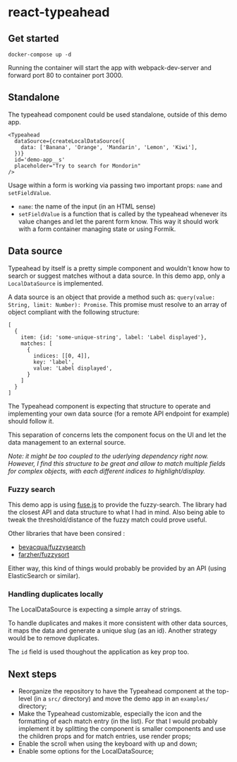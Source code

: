 # react-typeahead

## Get started

```
docker-compose up -d
```

Running the container will start the app with webpack-dev-server and forward port 80 to container port 3000.

## Standalone

The typeahead component could be used standalone, outside of this demo app.

```
<Typeahead
  dataSource={createLocalDataSource({
    data: ['Banana', 'Orange', 'Mandarin', 'Lemon', 'Kiwi'],
  })}
  id='demo-app__s'
  placeholder="Try to search for Mondorin"
/>
```

Usage within a form is working via passing two important props: `name` and `setFieldValue`.

- `name`: the name of the input (in an HTML sense)
- `setFieldValue` is a function that is called by the typeahead whenever its value changes and let the parent form know. This way it should work with a form container managing state or using Formik.

## Data source

Typeahead by itself is a pretty simple component and wouldn't know how to search or suggest matches without a data source. In this demo app, only a `LocalDataSource` is implemented.

A data source is an object that provide a method such as: `query(value: String, limit: Number): Promise`. This promise must resolve to an array of object compliant with the following structure:

```
[
  {
    item: {id: 'some-unique-string', label: 'Label displayed'},
    matches: [
      {
        indices: [[0, 4]],
        key: 'label',
        value: 'Label displayed',
      }
    ]
  }
]
```

The Typeahead component is expecting that structure to operate and implementing your own data source (for a remote API endpoint for example) should follow it.

This separation of concerns lets the component focus on the UI and let the data management to an external source.

_Note: it might be too coupled to the uderlying dependency right now. However, I find this structure to be great and allow to match multiple fields for complex objects, with each different indices to highlight/display._

### Fuzzy search

This demo app is using [fuse.js](https://fusejs.io/) to provide the fuzzy-search. The library had the closest API and data structure to what I had in mind. Also being able to tweak the threshold/distance of the fuzzy match could prove useful.

Other libraries that have been consired :

- [bevacqua/fuzzysearch](https://github.com/bevacqua/fuzzysearch)
- [farzher/fuzzysort](https://github.com/farzher/fuzzysort)

Either way, this kind of things would probably be provided by an API (using ElasticSearch or similar).

### Handling duplicates locally

The LocalDataSource is expecting a simple array of strings.

To handle duplicates and makes it more consistent with other data sources, it maps the data and generate a unique slug (as an id). Another strategy would be to remove duplicates.

The `id` field is used thoughout the application as key prop too.

## Next steps

- Reorganize the repository to have the Typeahead component at the top-level (in a `src/` directory) and move the demo app in an `examples/` directory;
- Make the Typeahead customizable, especially the icon and the formatting of each match entry (in the list). For that I would probably implement it by splitting the component is smaller components and use the children props and for match entries, use render props;
- Enable the scroll when using the keyboard with up and down;
- Enable some options for the LocalDataSource;
